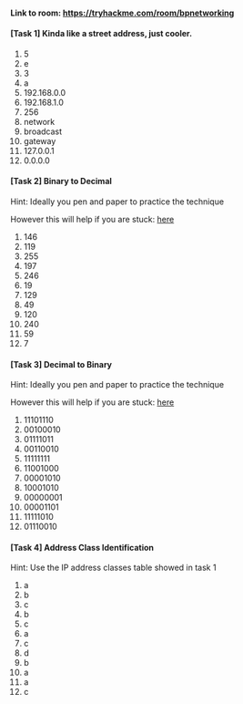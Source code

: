 #### Link to room: https://tryhackme.com/room/bpnetworking

#### [Task 1] Kinda like a street address, just cooler. 
   1. 5
   2. e
   3. 3
   4. a
   5. 192.168.0.0
   6. 192.168.1.0
   7. 256 
   8. network
   9. broadcast
   10. gateway 
   11. 127.0.0.1
   12. 0.0.0.0

#### [Task 2] Binary to Decimal

Hint: Ideally you pen and paper to practice the technique 

However this will help if you are stuck: [here](https://www.binaryhexconverter.com/binary-to-decimal-converter)
   1. 146
   2. 119
   3. 255
   4. 197
   5. 246
   6. 19
   7. 129
   8. 49
   9. 120
   10. 240
   11. 59
   12. 7 

#### [Task 3] Decimal to Binary

Hint: Ideally you pen and paper to practice the technique 

However this will help if you are stuck: [here](https://www.binaryhexconverter.com/decimal-to-binary-converter)
   1. 11101110
   2. 00100010
   3. 01111011
   4. 00110010
   5. 11111111
   6. 11001000
   7. 00001010
   8. 10001010
   9. 00000001
   10. 00001101
   11. 11111010
   12. 01110010

#### [Task 4] Address Class Identification

Hint: Use the IP address classes table showed in task 1 
   1. a
   2. b
   3. c
   4. b
   5. c
   6. a
   7. c
   8. d
   9. b
   10. a
   11. a
   12. c
